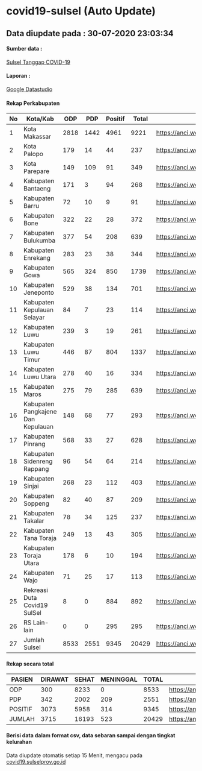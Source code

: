 
# covid19-sulsel (Auto Update)

## Data diupdate pada : 30-07-2020 23:03:34

#### Sumber data :
[Sulsel Tanggap COVID-19](https://covid19.sulselprov.go.id)

#### Laporan :
[Google Datastudio](https://datastudio.google.com/s/jythWGc1j4w)

#### Rekap Perkabupaten 
|No|Kota/Kab|ODP|PDP|Positif|Total|Link|
| --- | --- | --- | --- | --- | --- | --- |
|1|Kota Makassar|2818|1442|4961|9221|https://anci.web.id/cor/kota_makassar|
|2|Kota Palopo|179|14|44|237|https://anci.web.id/cor/kota_palopo|
|3|Kota Parepare|149|109|91|349|https://anci.web.id/cor/kota_parepare|
|4|Kabupaten Bantaeng|171|3|94|268|https://anci.web.id/cor/kabupaten_bantaeng|
|5|Kabupaten Barru|72|10|9|91|https://anci.web.id/cor/kabupaten_barru|
|6|Kabupaten Bone|322|22|28|372|https://anci.web.id/cor/kabupaten_bone|
|7|Kabupaten Bulukumba|377|54|208|639|https://anci.web.id/cor/kabupaten_bulukumba|
|8|Kabupaten Enrekang|283|23|38|344|https://anci.web.id/cor/kabupaten_enrekang|
|9|Kabupaten Gowa|565|324|850|1739|https://anci.web.id/cor/kabupaten_gowa|
|10|Kabupaten Jeneponto|529|38|134|701|https://anci.web.id/cor/kabupaten_jeneponto|
|11|Kabupaten Kepulauan Selayar|84|7|23|114|https://anci.web.id/cor/kabupaten_kepulauan_selayar|
|12|Kabupaten Luwu|239|3|19|261|https://anci.web.id/cor/kabupaten_luwu|
|13|Kabupaten Luwu Timur|446|87|804|1337|https://anci.web.id/cor/kabupaten_luwu_timur|
|14|Kabupaten Luwu Utara|278|40|16|334|https://anci.web.id/cor/kabupaten_luwu_utara|
|15|Kabupaten Maros|275|79|285|639|https://anci.web.id/cor/kabupaten_maros|
|16|Kabupaten Pangkajene Dan Kepulauan|148|68|77|293|https://anci.web.id/cor/kabupaten_pangkajene_dan_kepulauan|
|17|Kabupaten Pinrang|568|33|27|628|https://anci.web.id/cor/kabupaten_pinrang|
|18|Kabupaten Sidenreng Rappang|96|54|64|214|https://anci.web.id/cor/kabupaten_sidenreng_rappang|
|19|Kabupaten Sinjai|268|23|112|403|https://anci.web.id/cor/kabupaten_sinjai|
|20|Kabupaten Soppeng|82|40|87|209|https://anci.web.id/cor/kabupaten_soppeng|
|21|Kabupaten Takalar|78|34|125|237|https://anci.web.id/cor/kabupaten_takalar|
|22|Kabupaten Tana Toraja|249|13|43|305|https://anci.web.id/cor/kabupaten_tana_toraja|
|23|Kabupaten Toraja Utara|178|6|10|194|https://anci.web.id/cor/kabupaten_toraja_utara|
|24|Kabupaten Wajo|71|25|17|113|https://anci.web.id/cor/kabupaten_wajo|
|25|Rekreasi Duta Covid19 SulSel|8|0|884|892|https://anci.web.id/cor/rekreasi_duta_covid19_sulsel|
|26|RS Lain-lain|0|0|295|295|https://anci.web.id/cor/rs_lain-lain|
|27|Jumlah Sulsel|8533|2551|9345|20429|https://anci.web.id/cor/jumlah_sulsel|

#### Rekap secara total

| PASIEN | DIRAWAT | SEHAT | MENINGGAL | TOTAL | LINK |
| ---- | -------- | ---- | ---- |  ---- | ---- |
| ODP | 300 | 8233 | 0 | 8533 | https://anci.web.id/cor/odp_detail.html |
| PDP | 342 | 2002 | 209 | 2551 | https://anci.web.id/cor/pdp_detail.html |
| POSITIF | 3073 | 5958 | 314 | 9345 | https://anci.web.id/cor/positif_detail.html |
| JUMLAH | 3715 | 16193 | 523 | 20429 | https://anci.web.id/cor/jumlah_sulsel/ |

 
#### Berisi data dalam format csv, data sebaran sampai dengan tingkat kelurahan

Data diupdate otomatis setiap 15 Menit, mengacu pada [covid19.sulselprov.go.id](https://covid19.sulselprov.go.id)

